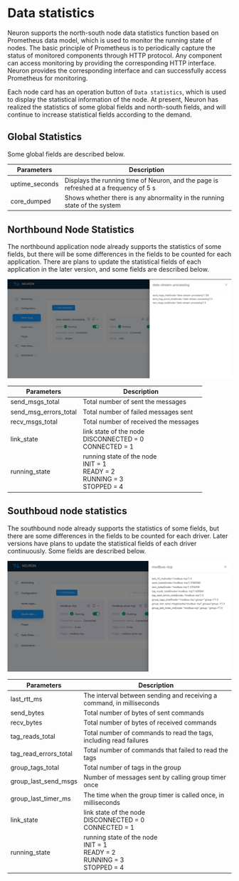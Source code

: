 # Data statistics

Neuron supports the north-south node data statistics function based on Prometheus data model, which is used to monitor the running state of nodes. The basic principle of Prometheus is to periodically capture the status of monitored components through HTTP protocol. Any component can access monitoring by providing the corresponding HTTP interface. Neuron provides the corresponding interface and can successfully access Prometheus for monitoring.

Each node card has an operation button of `Data statistics`, which is used to display the statistical information of the node. At present, Neuron has realized the statistics of some global fields and north-south fields, and will continue to increase statistical fields according to the demand.

## Global Statistics

Some global fields are described below.

| Parameters      | Description                                     |
| --------------- | --------------------------------------- |
| uptime_seconds  | Displays the running time of Neuron, and the page is refreshed at a frequency of 5 s |
| core_dumped     | Shows whether there is any abnormality in the running state of the system                   |

## Northbound Node Statistics

The northbound application node already supports the statistics of some fields, but there will be some differences in the fields to be counted for each application. There are plans to update the statistical fields of each application in the later version, and some fields are described below.

![north_statistics](./assets/north_statistics.png)

| Parameters             | Description                                | 
| ---------------------- | ------------------------------------------ |
| send_msgs_total        | Total number of sent the messages          |
| send_msg_errors_total  | Total number of failed messages sent       |
| recv_msgs_total        | Total number of received the messages      |
| link_state              | link state of the node</br>DISCONNECTED = 0</br> CONNECTED = 1       |
| running_state           |  running state of the node</br> INIT = 1</br>READY = 2</br> RUNNING = 3</br>    STOPPED = 4            |

## Southboud node statistics

The southbound node already supports the statistics of some fields, but there are some differences in the fields to be counted for each driver. Later versions have plans to update the statistical fields of each driver continuously. Some fields are described below.

![south_statistics](./assets/south_statistics.png)

| Parameters               | Description              | 
| ------------------------ | --------------------------------------- |
| last_rtt_ms              | The interval between sending and receiving a command, in milliseconds |
| send_bytes               | Total number of bytes of sent commands        |
| recv_bytes               | Total number of bytes of received commands    |
| tag_reads_total          | Total number of commands to read the tags, including read failures |
| tag_read_errors_total    | Total number of commands that failed to read the tags   |
| group_tags_total         | Total number of tags in the group                       |
| group_last_send_msgs     | Number of messages sent by calling group timer once     |
| group_last_timer_ms      | The time when the group timer is called once, in milliseconds |
| link_state              | link state of the node</br>DISCONNECTED = 0</br> CONNECTED = 1       |
| running_state           |  running state of the node</br> INIT = 1</br>READY = 2</br> RUNNING = 3</br>    STOPPED = 4            |